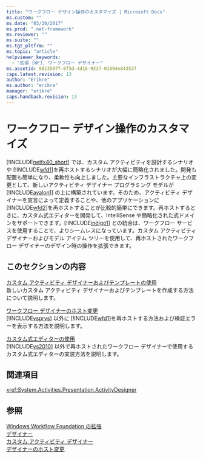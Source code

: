 ```yaml
---
title: "ワークフロー デザイン操作のカスタマイズ | Microsoft Docs"
ms.custom: ""
ms.date: "03/30/2017"
ms.prod: ".net-framework"
ms.reviewer: ""
ms.suite: ""
ms.tgt_pltfrm: ""
ms.topic: "article"
helpviewer_keywords: 
  - "拡張 [WF], ワークフロー デザイナー"
ms.assetid: 98135077-0f5d-4d16-9337-01094e843537
caps.latest.revision: 13
author: "Erikre"
ms.author: "erikre"
manager: "erikre"
caps.handback.revision: 13
---
```

# ワークフロー デザイン操作のカスタマイズ
[!INCLUDE[netfx40_short](../../../includes/netfx40-short-md.md)] では、カスタム アクティビティを設計するシナリオや [!INCLUDE[wfd1](../../../includes/wfd1-md.md)]を再ホストするシナリオが大幅に簡略化されました。開発も配置も簡単になり、柔軟性も向上しました。主要なインフラストラクチャ上の変更として、新しいアクティビティ デザイナー プログラミング モデルが [!INCLUDE[avalon1](../../../includes/avalon1-md.md)] の上に構築されています。そのため、アクティビティ デザイナーを宣言によって定義することや、他のアプリケーションに[!INCLUDE[wfd2](../../../includes/wfd2-md.md)]を再ホストすることが比較的簡単にできます。再ホストするときに、カスタム式エディターを開発して、IntelliSense や簡略化された式ドメインをサポートできます。[!INCLUDE[indigo1](../../../includes/indigo1-md.md)] との統合は、ワークフロー サービスを使用することで、よりシームレスになっています。カスタム アクティビティ デザイナーおよびモデル アイテム ツリーを使用して、再ホストされたワークフロー デザイナーのデザイン時の操作を拡張できます。  
  
## このセクションの内容  
 [カスタム アクティビティ デザイナーおよびテンプレートの使用](../../../docs/framework/windows-workflow-foundation//using-custom-activity-designers-and-templates.md)  
 新しいカスタム アクティビティ デザイナーおよびテンプレートを作成する方法について説明します。  
  
 [ワークフロー デザイナーのホスト変更](../../../docs/framework/windows-workflow-foundation//rehosting-the-workflow-designer.md)  
 [!INCLUDE[vsprvs](../../../includes/vsprvs-md.md)] 以外に [!INCLUDE[wfd1](../../../includes/wfd1-md.md)]を再ホストする方法および検証エラーを表示する方法を説明します。  
  
 [カスタム式エディターの使用](../../../docs/framework/windows-workflow-foundation//using-a-custom-expression-editor.md)  
 [!INCLUDE[vs2010](../../../includes/vs2010-md.md)] 以外で再ホストされたワークフロー デザイナーで使用するカスタム式エディターの実装方法を説明します。  
  
## 関連項目  
 <xref:System.Activities.Presentation.ActivityDesigner>  
  
## 参照  
 [Windows Workflow Foundation の拡張](../../../docs/framework/windows-workflow-foundation//extend.md)   
 [デザイナー](../../../docs/framework/windows-workflow-foundation/samples/designer.md)   
 [カスタム アクティビティ デザイナー](../../../docs/framework/windows-workflow-foundation/samples/custom-activity-designers.md)   
 [デザイナーのホスト変更](../../../docs/framework/windows-workflow-foundation/samples/designer-rehosting.md)